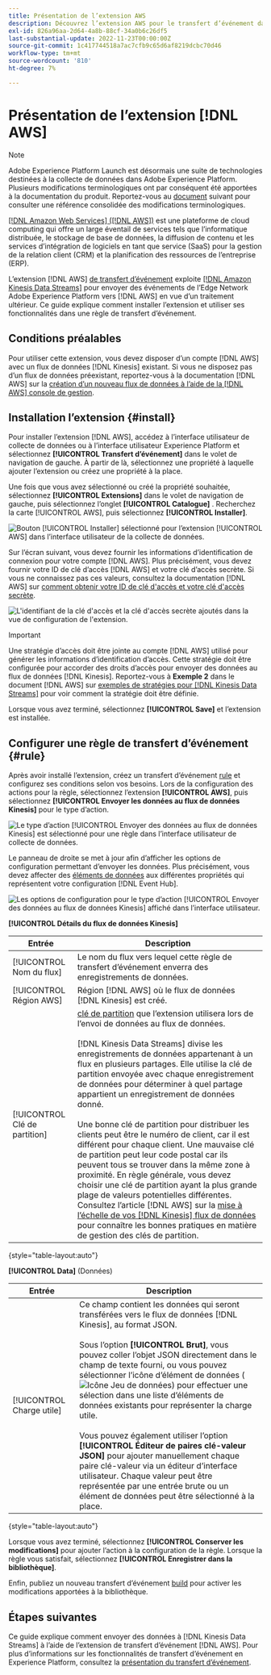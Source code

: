 ```yaml
---
title: Présentation de l’extension AWS
description: Découvrez l’extension AWS pour le transfert d’événement dans Adobe Experience Platform.
exl-id: 826a96aa-2d64-4a8b-88cf-34a0b6c26df5
last-substantial-update: 2022-11-23T00:00:00Z
source-git-commit: 1c417744518a7ac7cfb9c65d6af8219dcbc70d46
workflow-type: tm+mt
source-wordcount: '810'
ht-degree: 7%

---
```


# Présentation de l’extension [!DNL AWS]

>[!NOTE]
>
>Adobe Experience Platform Launch est désormais une suite de technologies destinées à la collecte de données dans Adobe Experience Platform. Plusieurs modifications terminologiques ont par conséquent été apportées à la documentation du produit. Reportez-vous au [document](../../../term-updates.md) suivant pour consulter une référence consolidée des modifications terminologiques.

[[!DNL Amazon Web Services] ([!DNL AWS])](https://aws.amazon.com/) est une plateforme de cloud computing qui offre un large éventail de services tels que l’informatique distribuée, le stockage de base de données, la diffusion de contenu et les services d’intégration de logiciels en tant que service (SaaS) pour la gestion de la relation client (CRM) et la planification des ressources de l’entreprise (ERP).

L’extension [!DNL AWS] [de transfert d’événement](../../../ui/event-forwarding/overview.md) exploite [[!DNL Amazon Kinesis Data Streams]](https://docs.aws.amazon.com/streams/latest/dev/introduction.html) pour envoyer des événements de l’Edge Network Adobe Experience Platform vers [!DNL AWS] en vue d’un traitement ultérieur. Ce guide explique comment installer l’extension et utiliser ses fonctionnalités dans une règle de transfert d’événement.

## Conditions préalables

Pour utiliser cette extension, vous devez disposer d’un compte [!DNL AWS] avec un flux de données [!DNL Kinesis] existant. Si vous ne disposez pas d’un flux de données préexistant, reportez-vous à la documentation [!DNL AWS] sur la [création d’un nouveau flux de données à l’aide de la [!DNL AWS] console de gestion](https://docs.aws.amazon.com/streams/latest/dev/how-do-i-create-a-stream.html).

## Installation l’extension {#install}

Pour installer l’extension [!DNL AWS], accédez à l’interface utilisateur de collecte de données ou à l’interface utilisateur Experience Platform et sélectionnez **[!UICONTROL Transfert d’événement]** dans le volet de navigation de gauche. À partir de là, sélectionnez une propriété à laquelle ajouter l’extension ou créez une propriété à la place.

Une fois que vous avez sélectionné ou créé la propriété souhaitée, sélectionnez **[!UICONTROL Extensions]** dans le volet de navigation de gauche, puis sélectionnez l’onglet **[!UICONTROL Catalogue]** . Recherchez la carte [!UICONTROL AWS], puis sélectionnez **[!UICONTROL Installer]**.

![Bouton [!UICONTROL Installer] sélectionné pour l’extension [!UICONTROL AWS] dans l’interface utilisateur de la collecte de données.](../../../images/extensions/server/aws/install.png)

Sur l’écran suivant, vous devez fournir les informations d’identification de connexion pour votre compte [!DNL AWS]. Plus précisément, vous devez fournir votre ID de clé d’accès [!DNL AWS] et votre clé d’accès secrète. Si vous ne connaissez pas ces valeurs, consultez la documentation [!DNL AWS] sur [ comment obtenir votre ID de clé d&#39;accès et votre clé d&#39;accès secrète](https://docs.aws.amazon.com/powershell/latest/userguide/pstools-appendix-sign-up.html).

![ L&#39;identifiant de la clé d&#39;accès et la clé d&#39;accès secrète ajoutés dans la vue de configuration de l&#39;extension.](../../../images/extensions/server/aws/credentials.png)

>[!IMPORTANT]
>
>Une stratégie d’accès doit être jointe au compte [!DNL AWS] utilisé pour générer les informations d’identification d’accès. Cette stratégie doit être configurée pour accorder des droits d’accès pour envoyer des données au flux de données [!DNL Kinesis]. Reportez-vous à **Exemple 2** dans le document [!DNL AWS] sur [exemples de stratégies pour [!DNL Kinesis Data Streams]](https://docs.aws.amazon.com/streams/latest/dev/controlling-access.html#kinesis-using-iam-examples) pour voir comment la stratégie doit être définie.

Lorsque vous avez terminé, sélectionnez **[!UICONTROL Save]** et l’extension est installée.

## Configurer une règle de transfert d’événement {#rule}

Après avoir installé l’extension, créez un transfert d’événement [rule](../../../ui/managing-resources/rules.md) et configurez ses conditions selon vos besoins. Lors de la configuration des actions pour la règle, sélectionnez l’extension **[!UICONTROL AWS]**, puis sélectionnez **[!UICONTROL Envoyer les données au flux de données Kinesis]** pour le type d’action.

![Le type d’action [!UICONTROL Envoyer des données au flux de données Kinesis] est sélectionné pour une règle dans l’interface utilisateur de collecte de données.](../../../images/extensions/server/aws/select-action-type.png)

Le panneau de droite se met à jour afin d’afficher les options de configuration permettant d’envoyer les données. Plus précisément, vous devez affecter des [éléments de données](../../../ui/managing-resources/data-elements.md) aux différentes propriétés qui représentent votre configuration [!DNL Event Hub].

![ Les options de configuration pour le type d’action [!UICONTROL Envoyer des données au flux de données Kinesis] affiché dans l’interface utilisateur.](../../../images/extensions/server/aws/data-stream-details.png)

**[!UICONTROL Détails du flux de données Kinesis]**

| Entrée | Description |
| --- | --- |
| [!UICONTROL Nom du flux] | Le nom du flux vers lequel cette règle de transfert d’événement enverra des enregistrements de données. |
| [!UICONTROL Région AWS] | Région [!DNL AWS] où le flux de données [!DNL Kinesis] est créé. |
| [!UICONTROL Clé de partition] | [clé de partition](https://docs.aws.amazon.com/streams/latest/dev/key-concepts.html#partition-key) que l’extension utilisera lors de l’envoi de données au flux de données.<br><br>[!DNL Kinesis Data Streams] divise les enregistrements de données appartenant à un flux en plusieurs partages. Elle utilise la clé de partition envoyée avec chaque enregistrement de données pour déterminer à quel partage appartient un enregistrement de données donné.<br><br>Une bonne clé de partition pour distribuer les clients peut être le numéro de client, car il est différent pour chaque client. Une mauvaise clé de partition peut leur code postal car ils peuvent tous se trouver dans la même zone à proximité. En règle générale, vous devez choisir une clé de partition ayant la plus grande plage de valeurs potentielles différentes. Consultez l’article [!DNL AWS] sur la [mise à l’échelle de vos  [!DNL Kinesis] flux de données](https://aws.amazon.com/blogs/big-data/under-the-hood-scaling-your-kinesis-data-streams/) pour connaître les bonnes pratiques en matière de gestion des clés de partition. |

{style="table-layout:auto"}

**[!UICONTROL Data]** (Données)

| Entrée | Description |
| --- | --- |
| [!UICONTROL Charge utile] | Ce champ contient les données qui seront transférées vers le flux de données [!DNL Kinesis], au format JSON.<br><br>Sous l’option **[!UICONTROL Brut]**, vous pouvez coller l’objet JSON directement dans le champ de texte fourni, ou vous pouvez sélectionner l’icône d’élément de données (![Icône Jeu de données](../../../images/extensions/server/aws/data-element-icon.png)) pour effectuer une sélection dans une liste d’éléments de données existants pour représenter la charge utile.<br><br>Vous pouvez également utiliser l’option **[!UICONTROL Éditeur de paires clé-valeur JSON]** pour ajouter manuellement chaque paire clé-valeur via un éditeur d’interface utilisateur. Chaque valeur peut être représentée par une entrée brute ou un élément de données peut être sélectionné à la place. |

{style="table-layout:auto"}

Lorsque vous avez terminé, sélectionnez **[!UICONTROL Conserver les modifications]** pour ajouter l’action à la configuration de la règle. Lorsque la règle vous satisfait, sélectionnez **[!UICONTROL Enregistrer dans la bibliothèque]**.

Enfin, publiez un nouveau transfert d’événement [build](../../../ui/publishing/builds.md) pour activer les modifications apportées à la bibliothèque.

## Étapes suivantes

Ce guide explique comment envoyer des données à [!DNL Kinesis Data Streams] à l’aide de l’extension de transfert d’événement [!DNL AWS]. Pour plus d’informations sur les fonctionnalités de transfert d’événement en Experience Platform, consultez la [présentation du transfert d’événement](../../../ui/event-forwarding/overview.md).
